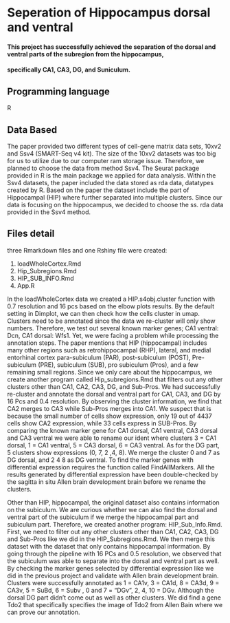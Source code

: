 # Seperation of Hippocampus dorsal and ventral 


#### This project has successfully achieved the separation of the dorsal and ventral parts of the subregion from the hippocampus,
#### specifically CA1, CA3, DG, and Suniculum. 

## Programming language  
 R

## Data Based

The paper provided two different types of cell-gene matrix data sets, 10xv2 and Ssv4 (SMART-Seq v4 kit).  The size of the 10xv2 datasets was too big for us to utilize due to our computer ram storage issue. Therefore, we planned to choose the data from method Ssv4. The Seurat package provided in R is the main package we applied for data analysis. Within the Ssv4 datasets, the paper included the data stored as rda data, datatypes created by R. Based on the paper the dataset include the part of Hippocampal (HIP) where further separated into multiple clusters. Since our data is focusing on the hippocampus, we decided to choose the ss. rda data provided in the Ssv4 method. 

## Files detail

three Rmarkdown files and one Rshiny file were created: 

1. loadWholeCortex.Rmd 
2. Hip_Subregions.Rmd 
3. HIP_SUB_INFO.Rmd 
4. App.R 

In the loadWholeCortex data we created a HIP.s4obj.cluster function with 0.7 resolution and 16 pcs based on the elbow plots results. By the default setting in Dimplot, we can then check how the cells cluster in umap. Clusters need to be annotated since the data we re-cluster will only show numbers. Therefore, we test out several known marker genes; CA1 ventral: Dcn, CA1 dorsal: Wfs1. Yet, we were facing a problem while processing the annotation steps. The paper mentions that HIP (hippocampal) includes many other regions such as retrohippocampal (RHP), lateral, and medial entorhinal cortex para-subiculum (PAR), post-subiculum (POST), Pre-subiculum (PRE), subiculum (SUB), pro subiculum (Pros), and a few remaining small regions.  Since we only care about the hippocampus, we create another program called Hip_subregions.Rmd that filters out any other clusters other than CA1, CA2, CA3, DG, and Sub-Pros.  We had successfully re-cluster and annotate the dorsal and ventral part for CA1, CA3, and DG by 16 Pcs and 0.4 resolution. By observing the cluster information, we find that CA2 merges to CA3 while Sub-Pros merges into CA1. We suspect that is because the small number of cells show expression, only 19 out of 4437 cells show CA2 expression, while 33 cells express in SUB-Pros. By comparing the known marker gene for CA1 dorsal, CA1 ventral, CA3 dorsal and CA3 ventral we were able to rename our ident where clusters 3 = CA1 dorsal, 1 = CA1 ventral, 5 = CA3 dorsal, 6 = CA3 ventral. As for the DG part, 5 clusters show expressions (0, 7, 2 ,4, 8). We merge the cluster 0 and 7 as DG dorsal, and 2 4 8 as DG ventral. To find the marker genes with differential expression requires the function called FindAllMarkers. All the results generated by differential expression have been double-checked by the sagitta in situ Allen brain development brain before we rename the clusters. 

Other than HIP, hippocampal, the original dataset also contains information on the subiculum.  We are curious whether we can also find the dorsal and ventral part of the subiculum if we merge the hippocampal part and subiculum part. Therefore, we created another program: HIP_Sub_Info.Rmd. First, we need to filter out any other clusters other than CA1, CA2, CA3, DG and Sub-Pros like we did in the HIP_Subregions.Rmd. We then merge this dataset with the dataset that only contains hippocampal information. By going through the pipeline with 16 PCs and 0.5 resolution, we observed that the subiculum was able to separate into the dorsal and ventral part as well.  By checking the marker genes selected by differential expression like we did in the previous project and validate with Allen brain development brain. Clusters were successfully annotated as 1 = CA1v, 3 = CA1d, 8 = CA3d, 9 = CA3v, 5 = SuBd, 6 = Subv , 0 and 7 = “DGv”, 2, 4, 10 = DGv. Although the dorsal DG part didn’t come out as well as other clusters. We did find a gene Tdo2 that specifically specifies the image of Tdo2 from Allen Bain where we can prove our annotation.


